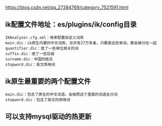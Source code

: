 https://blog.csdn.net/qq_27384769/category_7521591.html


## ik配置文件地址：es/plugins/ik/config目录
    IKAnalyzer.cfg.xml：用来配置自定义词库
    main.dic：ik原生内置的中文词库，总共有27万多条，只要是这些单词，都会被分在一起
    quantifier.dic：放了一些单位相关的词
    suffix.dic：放了一些后缀
    surname.dic：中国的姓氏
    stopword.dic：英文停用词

## ik原生最重要的两个配置文件
    main.dic：包含了原生的中文词语，会按照这个里面的词语去分词
    stopword.dic：包含了英文的停用词
    
## 可以支持mysql驱动的热更新